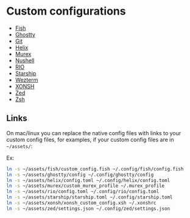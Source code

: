 # Custom configurations

- [Fish](./fish/)
- [Ghostty](./ghostty/)
- [Git](./git/)
- [Helix](./helix/)
- [Murex](./murex/)
- [Nushell](./nushell/)
- [RIO](./rio/)
- [Starship](./starship/)
- [Wezterm](./wezterm/)
- [XONSH](./xonsh/)
- [Zed](./zed/)
- [Zsh](./zsh/)

## Links

On mac/linux you can replace the native config files with links to your custom config files, for examples, if your custom config files are in `~/assets/`:

Ex:
```sh
ln -s ~/assets/fish/custom_config.fish ~/.config/fish/config.fish
ln -s ~/assets/ghostty/config ~/.config/ghostty/config
ln -s ~/assets/helix/config.toml ~/.config/helix/config.toml
ln -s ~/assets/murex/custom_murex_profile ~/.murex_profile
ln -s ~/assets/rio/config.toml ~/.config/rio/config.toml
ln -s ~/assets/starship/starship.toml ~/.config/starship.toml
ln -s ~/assets/xonsh/xonsh_custom_config.xsh ~/.xonshrc
ln -s ~/assets/zed/settings.json ~/.config/zed/settings.json
```
